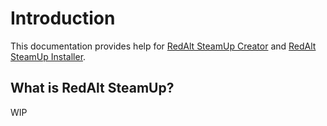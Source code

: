 # Introduction

This documentation provides help
for [RedAlt SteamUp Creator](https://github.com/Reddiepoint/RedAlt-Steam-Update-Creator)
and [RedAlt SteamUp Installer](https://github.com/Reddiepoint/RedAlt-Steam-Update-Installer).

## What is RedAlt SteamUp?

WIP
